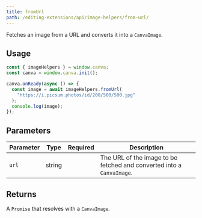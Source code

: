 ```yaml
---
title: fromUrl
path: /editing-extensions/api/image-helpers/from-url/
---
```


Fetches an image from a URL and converts it into a `CanvaImage`.

## Usage

```javascript
const { imageHelpers } = window.canva;
const canva = window.canva.init();

canva.onReady(async () => {
  const image = await imageHelpers.fromUrl(
    "https://i.picsum.photos/id/200/500/500.jpg"
  );
  console.log(image);
});
```

## Parameters

| Parameter | Type   | Required | Description                                                           |
| --------- | ------ | :------: | --------------------------------------------------------------------- |
| `url`     | string | <Tick /> | The URL of the image to be fetched and converted into a `CanvaImage`. |

## Returns

A `Promise` that resolves with a `CanvaImage`.
